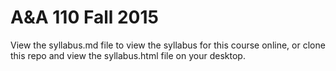 # A&A 110 Fall 2015
View the syllabus.md  file to view the syllabus for this course online, or clone this repo and view the syllabus.html file on your desktop. 

